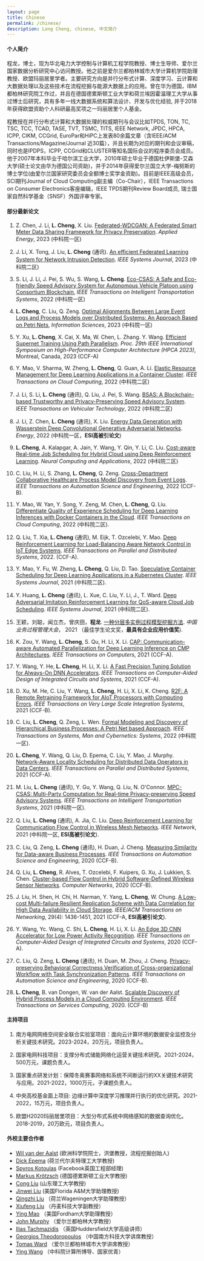 ```yaml
---
layout: page
title: Chinese
permalink: /chinese/
description: Long Cheng, chinese, 中文简介
---
```


#### **个人简介**
程龙，博士，现为华北电力大学控制与计算机工程学院教授、博士生导师、爱尔兰国家数据分析研究中心访问教授。他之前是爱尔兰都柏林城市大学计算机学院助理教授、欧盟玛丽居里学者。主要研究方向是并行分布式计算、深度学习、云计算和大数据处理以及这些技术在流程挖掘与能源大数据上的应用。曾在华为德国，IBM都柏林研究院工作过，并且在德国德累斯顿工业大学和荷兰埃因霍温理工大学从事过博士后研究，具有多年一线大数据系统和算法设计、开发与优化经验, 并于2018年获得欧盟资助个人科研最高奖项之一玛丽居里个人基金。

程教授在并行分布式计算和大数据处理的权威期刊与会议比如TPDS, TON, TC, TSC, TCC, TCAD, TASE, TVT, TSMC, TITS, IEEE Network, JPDC, HPCA, ICPP, CIKM, CCGrid, EuroPar和HiPC上发表80余篇文章（含IEEE/ACM Transactions/Magazine/Journal 近30篇），并且长期为对应的期刊和会议审稿，同时也是IPDPS，ICPP, CCGrid和CLUSTER等知名国际会议的程序委员会成员。他于2007年本科毕业于哈尔滨工业大学，2010年硕士毕业于德国杜伊斯堡-艾森大学(硕士论文由华为德国公司资助)，并于2014年获得爱尔兰国立大学-梅努斯的博士学位(由爱尔兰国家研究委员会全额博士奖学金资助)。目前是IEEE高级会员，SCI期刊Journal of Cloud Computing副主编（Co-Chair），IEEE Transactions on Consumer Electronics客座编辑，IEEE TPDS期刊Review Board成员, 瑞士国家自然科学基金（SNSF）外国评审专家。


#### **部分最新论文**

1. Z. Chen, J. Li, **L. Cheng**, X. Liu. [Federated-WDCGAN: A Federated Smart Meter Data Sharing Framework for Privacy Preservation](). *Applied Energy*, 2023 (中科院一区)

1. J. Li, X. Tong, J. Liu, **L. Cheng** (通讯). [An efficient Federated Learning System for Network Intrusion Detection](https://doi.org/10.1109/JSYST.2023.3236995). *IEEE Systems Journal*, 2023 (中科院二区)

1. S. Li, J. Li, J. Pei, S. Wu, S. Wang, **L. Cheng**. [Eco-CSAS: A Safe and Eco-friendly Speed Advisory System for Autonomous Vehicle Platoon using Consortium Blockchain](https://doi.org/10.1109/TITS.2022.3232851), *IEEE Transactions on Intelligent Transportation Systems*, 2022  (中科院一区)

1. **L. Cheng**, C. Liu, Q. Zeng. [Optimal Alignments Between Large Event Logs and Process Models over Distributed Systems: An Approach Based on Petri Nets](), *Information Sciences*, 2023  (中科院一区)

1. Y. Xu, **L. Cheng**, X. Cai, X. Ma, W. Chen, L. Zhang. Y. Wang. [Efficient Supernet Training Using Path Parallelism](). *Proc. 29th IEEE International Symposium on High-Performance Computer Architecture (HPCA 2023)*, Montreal, Canada, 2023 (CCF-A)

1. Y. Mao, V. Sharma, W. Zheng, **L. Cheng**, Q. Guan, A. Li. [Elastic Resource Management for Deep Learning Applications in a Container Cluster](https://doi.org/10.1109/TCC.2022.3194128). *IEEE Transactions on Cloud Computing*, 2022  (中科院二区)

1. J. Li, S. Li, **L. Cheng** (通讯), Q. Liu, J. Pei, S. Wang. [BSAS: A Blockchain-based Trustworthy and Privacy-Preserving Speed Advisory System](https://doi.org/10.1007/10.1109/TVT.2022.3189410). *IEEE Transactions on Vehicular Technology*, 2022 (中科院二区)

1. J. Li, Z. Chen, **L. Cheng** (通讯), X. Liu. [Energy Data Generation with Wasserstein Deep Convolutional Generative Adversarial Networks](https://doi.org/10.1016/j.energy.2022.124694). *Energy*, 2022 (中科院一区，**ESI高被引论文**) 

1. **L. Cheng**, A. Kalapgar, A. Jain, Y. Wang, Y. Qin, Y. Li, C. Liu. [Cost-aware Real-time Job Scheduling for Hybrid Cloud using Deep Reinforcement Learning](https://doi.org/10.1007/s00521-022-07477-x). *Neural Computing and Applications*, 2022 (中科院二区)

1. C. Liu, H. Li, S. Zhang, **L. Cheng**, Q. Zeng. [Cross-Department Collaborative Healthcare Process Model Discovery from Event Logs](https://doi.org/10.1109/TASE.2022.3194312). *IEEE Transactions on Automation Science and Engineering*, 2022 (CCF-B).

1. Y. Mao, W. Yan, Y. Song, Y. Zeng, M. Chen, **L. Cheng**, Q. Liu. [Differentiate Quality of Experience Scheduling for Deep Learning Inferences with Docker Containers in the Cloud](https://doi.org/10.1109/TCC.2022.3154117). *IEEE Transactions on Cloud Computing*, 2022 (中科院二区).

1. Q. Liu, T. Xia, **L. Cheng** (通讯), M. Eijk, T. Ozcelebi, Y. Mao. [Deep Reinforcement Learning for Load-Balancing Aware Network Control in IoT Edge Systems](https://doi.org/10.1109/TPDS.2021.3116863).  *IEEE Transactions on Parallel and Distributed Systems*, 2022. (CCF-A).

1. Y. Mao, Y. Fu, W. Zheng, **L. Cheng**, Q. Liu, D. Tao. [Speculative Container Scheduling for Deep Learning Applications in a Kubernetes Cluster](https://doi.org/10.1109/JSYST.2021.3129974). *IEEE Systems Journal*, 2021 (中科院二区).

1. Y. Huang, **L. Cheng** (通讯), L. Xue, C. Liu, Y. Li, J., T. Ward. [Deep Adversarial Imitation Reinforcement Learning for QoS-aware Cloud Job Scheduling](https://doi.org/10.1109/JSYST.2021.3122126). *IEEE Systems Journal*, 2021 (中科院二区).

1. 王颖，刘聪，闻立杰，曾庆田，**程龙**. [一种分层多实例过程模型挖掘方法](). *中国业务过程管理大会*， 2021 （最佳学生论文奖，**最具有企业应用价值奖**).

1. K. Zou, Y. Wang, **L. Cheng**, S. Qu, H. Li, X. Li. [CAP: Communication-aware Automated Parallelization for Deep Learning Inference on CMP Architectures](https://doi.org/10.1109/TC.2021.3099688). *IEEE Transactions on Computers*, 2021 (CCF-A).

1. Y. Wang, Y. He, **L. Cheng**, H. Li, X. Li. [A Fast Precision Tuning Solution for Always-On DNN Accelerators](https://doi.org/10.1109/TCAD.2021.3089667). *IEEE Transactions on Computer-Aided Design of Integrated Circuits and Systems*, 2021 (CCF-A).

1. D. Xu, M. He, C. Liu, Y. Wang, **L. Cheng**, H. Li, X. Li, K. Cheng. [R2F: A Remote Retraining Framework for AIoT Processors with Computing Errors](https://doi.org/10.1109/TVLSI.2021.3089224). *IEEE Transactions on Very Large Scale Integration Systems*, 2021 (CCF-B).

1. C. Liu, **L. Cheng**, Q. Zeng, L. Wen. [Formal Modeling and Discovery of Hierarchical Business Processes: A Petri Net based Approach](https://doi.org/10.1109/TSMC.2022.3195869). *IEEE Transactions on Systems, Man and Cybernetics: Systems*, 2022 (中科院一区).

1. **L. Cheng**, Y. Wang, Q. Liu, D. Epema, C. Liu, Y. Mao, J. Murphy. [Network-Aware Locality Scheduling for Distributed Data Operators in Data Centers](https://doi.org/10.1109/TPDS.2021.3053241). *IEEE Transactions on Parallel and Distributed Systems*, 2021 (CCF-A).

1. M. Liu, **L. Cheng** (通讯), Y. Gu, Y. Wang, Q. Liu, N. O'Connor. [MPC-CSAS: Multi-Party Computation for Real-time Privacy-preserving Speed Advisory Systems](https://doi.org/10.1109/TITS.2021.3052840). *IEEE Transactions on Intelligent Transportation Systems*, 2021 (中科院一区).

1. Q. Liu, **L. Cheng** (通讯), A. Jia, C. Liu. [Deep Reinforcement Learning for Communication Flow Control in Wireless Mesh Networks](https://doi.org/10.1109/MNET.011.2000303). *IEEE Network*, 2021 (中科院一区, **ESI高被引论文**).

1. C. Liu, Q. Zeng, **L. Cheng** (通讯), H. Duan, J. Cheng. [Measuring Similarity for Data-aware Business Processes](https://doi.org/10.1109/TASE.2021.3049772). *IEEE Transactions on Automation Science and Engineering*, 2020 (CCF-B).

1. Q. Liu, **L. Cheng**, R. Alves, T. Ozcelebi, F. Kuipers, G. Xu, J. Lukkien, S. Chen. [Cluster-based Flow Control in Hybrid Software-Defined Wireless Sensor Networks](https://doi.org/10.1016/j.comnet.2020.107788). *Computer Networks*, 2020 (CCF-B).

1. J. Liu, H. Shen, H. Chi, H. Narman, Y. Yang, **L. Cheng**, W. Chung. [A Low-cost Multi-failure Resilient Replication Scheme with Data Correlation for High Data Availability in Cloud Storage](https://dx.doi.org/10.1109/TNET.2020.3027814).  *IEEE/ACM Transactions on Networking*, 29(4): 1436-1451, 2021 (CCF-A, **ESI高被引论文**).	

1. Y. Wang, Yc. Wang, C. Shi, **L. Cheng**, H. Li, X. Li. [An Edge 3D CNN Accelerator for Low Power Activity Recognition](https://dx.doi.org/10.1109/TCAD.2020.3011042). *IEEE Transactions on Computer-Aided Design of Integrated Circuits and Systems*, 2020 (CCF-A).	
	
1. C. Liu, Q. Zeng, **L. Cheng** (通讯), H. Duan, M. Zhou, J. Cheng. [Privacy-preserving Behavioral Correctness Verification of Cross-organizational Workflow with Task Synchronization Patterns](https://dx.doi.org/10.1109/TASE.2020.2993376). *IEEE Transactions on Automation Science and Engineering*, 2020 (CCF-B).	

1. **L. Cheng**, B. van Dongen, W. van der Aalst. [Scalable Discovery of Hybrid Process Models in a Cloud Computing Environment](https://dx.doi.org/10.1109/TSC.2019.2906203). *IEEE Transactions on Services Computing*,  2020. (CCF-B)


#### **主持项目**
1. 南方电网网络空间安全联合实验室项目：面向云计算环境的数据安全监控及分析关键技术研究。2023-2024，20万元，项目负责人。

1. 国家电网科技项目：支撑分布式储能网络化运营关键技术研究。2021-2024，500万元，课题负责人。

1. 国家重点研发计划：保障冬奥赛事网络和系统不间断运行的XX关键技术研究与应用。2021-2022，1000万元，子课题负责人。

1. 中央高校基金面上项目: 边缘计算中深度学习推理并行执行的优化研究。2021-2022，15万元，项目负责人。

1. 欧盟H2020玛丽居里项目：大型分布式系统中网络感知的数据查询优化。2018-2019，20万欧元，项目负责人。


#### **外校主要合作者**
- [Wil van der Aalst](https://www.padsweb.rwth-aachen.de/wvdaalst/) (欧洲科学院院士，洪堡教授，流程挖掘创始人)
- [Dick Epema](https://www.tudelft.nl/ewi/over-de-faculteit/afdelingen/software-technology/distributed-systems/people/dick-epema/?no_cache=1) (荷兰代尔夫特理工大学教授)
- [Spyros Kotoulas](https://researcher.watson.ibm.com/researcher/view.php?person=ie-Spyros.Kotoulas) (Facebook英国工程部经理)
- [Markus Kr&ouml;tzsch](https://iccl.inf.tu-dresden.de/web/Markus_Kr%C3%B6tzsch) (德国德累斯顿工业大学教授)
- [Cong Liu](https://research.tue.nl/en/persons/cong-liu) (山东理工大学教授)
- [Jinwei Liu](https://scholar.google.de/citations?user=KRo9Op0AAAAJ&hl=en) (美国Florida A&M大学助理教授)
- [Qingzhi Liu](https://www.win.tue.nl/~qingzhiliu/index.html) （荷兰Wageningen大学助理教授）
- [Xiufeng Liu](http://xiufengliu.github.io) （丹麦科技大学副教授）
- [Ying Mao](https://yingmao.github.io/) （美国Fordham大学助理教授）
- [John Murphy](https://www.ucd.ie/research/people/computerscience/professorjohnmurphy/) （爱尔兰都柏林大学教授）
- [Ilias Tachmazidis](https://iliastachmazidis.blogspot.co.uk/) （英国Huddersfield大学高级讲师）
- [Georgios Theodoropoulos](https://www.gtheodoropoulos.com/) （中国南方科技大学讲席教授）
- [Tomas Ward](https://www.computing.dcu.ie/~tward/) （爱尔兰都柏林城市大学讲席教授）
- [Ying Wang](https://wangying-ict.github.io/) （中科院计算所博导、国家优青）
